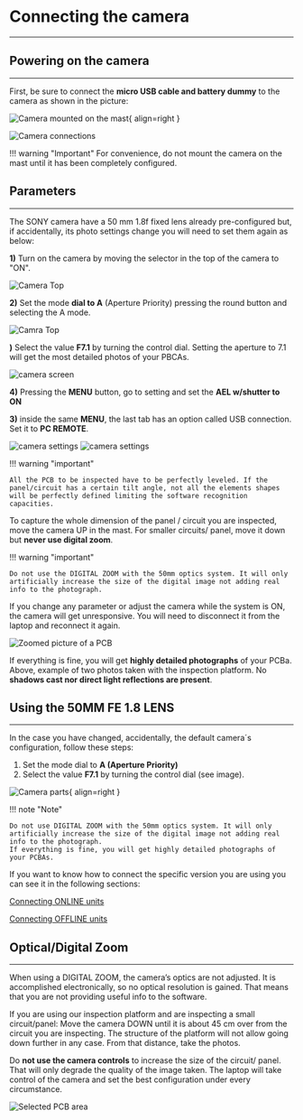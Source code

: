 # Connecting the camera 
___

## **Powering on the camera**
___


First, be sure to connect the **micro USB cable and battery dummy** to the camera as shown in the picture:

![Camera mounted on the mast](assets/assembly-7.PNG){ align=right }

![Camera connections](assets/conect_camera.PNG)

!!! warning "Important"
    For convenience, do not mount the camera on the mast until it has been completely configured.


## **Parameters**
___

The SONY camera have a 50 mm 1.8f fixed lens already pre-configured but, if accidentally, its photo settings change you will need to set them again as below:

**1)** Turn on the camera by moving the selector in the top of the camera to "ON".

![Camera Top](assets/camera-on.webp)

**2)** Set the mode **dial to A** (Aperture Priority) pressing the round button and selecting the A mode.

![Camra Top](assets/camera_dial.webp)

**)** Select the value **F7.1** by turning the control dial. Setting the aperture to 7.1 will get the most detailed photos of your PBCAs.

![camera screen](assets/SONY-1.PNG)

**4)** Pressing the **MENU** button, go to setting and set the **AEL w/shutter to ON**

**3)** inside the same **MENU**, the last tab has an option called USB connection. Set it to **PC REMOTE**.


![camera settings](assets/SONY-2.PNG)
![camera settings](assets/SONY-3.PNG)

!!! warning "important"

    All the PCB to be inspected have to be perfectly leveled. If the panel/circuit has a certain tilt angle, not all the elements shapes will be perfectly defined limiting the software recognition capacities.

To capture the whole dimension of the panel / circuit you are inspected, move the camera UP in the mast. For smaller circuits/ panel, move it down but **never use digital zoom**.

!!! warning "important"

    Do not use the DIGITAL ZOOM with the 50mm optics system. It will only artificially increase the size of the digital image not adding real info to the photograph.

If you change any parameter or adjust the camera while the system is ON, the camera will get unresponsive. You will need to disconnect it from the laptop and reconnect it again.

![Zoomed picture of a PCB](assets/DIGITAL_ZOOM.PNG)

If everything is fine, you will get **highly detailed photographs** of your PCBa. Above, example of two photos taken with the inspection platform. No **shadows cast nor direct light reflections are present**.

## **Using the 50MM FE 1.8 LENS**
___

In the case you have changed, accidentally, the default camera´s configuration, follow these steps:
1) Set the mode dial to **A (Aperture Priority)**
2) Select the value **F7.1** by turning the control dial (see image).

![Camera parts](assets/note-camera.PNG){ align=right }

!!! note "Note"

    Do not use DIGITAL ZOOM with the 50mm optics system. It will only artificially increase the size of the digital image not adding real info to the photograph. 
    If everything is fine, you will get highly detailed photographs of your PCBAs.

If you want to know how to connect the specific version you are using you can see it in the following sections:

[Connecting ONLINE units](Connect_to_the_Nuc.md "Connecting ONLINE units")

[Connecting OFFLINE units](connecting_offline_units.md "Connecting OFFLINE units")

## **Optical/Digital Zoom**
___

When using a DIGITAL ZOOM, the camera’s optics are not adjusted. It is accomplished electronically, so no optical resolution is gained. That means that you are not providing useful info to the software. 

If you are using our inspection platform and are inspecting a small circuit/panel: Move the camera DOWN until it is about 45 cm over from the circuit you are inspecting. The structure of the platform will not allow going down further in any case. From that distance, take the photos.

Do **not use the camera controls** to increase the size of the circuit/ panel. That will only degrade the quality of the image taken. The laptop will take control of the camera and set the best configuration under every circumstance.

![Selected PCB area](assets/image.png)

